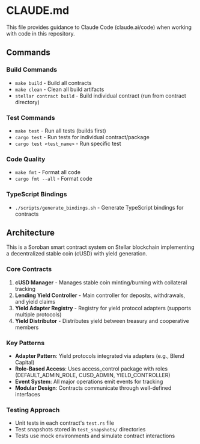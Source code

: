 # CLAUDE.md

This file provides guidance to Claude Code (claude.ai/code) when working with code in this repository.

## Commands

### Build Commands
- `make build` - Build all contracts
- `make clean` - Clean all build artifacts
- `stellar contract build` - Build individual contract (run from contract directory)

### Test Commands
- `make test` - Run all tests (builds first)
- `cargo test` - Run tests for individual contract/package
- `cargo test <test_name>` - Run specific test

### Code Quality
- `make fmt` - Format all code
- `cargo fmt --all` - Format code

### TypeScript Bindings
- `./scripts/generate_bindings.sh` - Generate TypeScript bindings for contracts

## Architecture

This is a Soroban smart contract system on Stellar blockchain implementing a decentralized stable coin (cUSD) with yield generation.

### Core Contracts
1. **cUSD Manager** - Manages stable coin minting/burning with collateral tracking
2. **Lending Yield Controller** - Main controller for deposits, withdrawals, and yield claims
3. **Yield Adapter Registry** - Registry for yield protocol adapters (supports multiple protocols)
4. **Yield Distributor** - Distributes yield between treasury and cooperative members

### Key Patterns
- **Adapter Pattern**: Yield protocols integrated via adapters (e.g., Blend Capital)
- **Role-Based Access**: Uses access_control package with roles (DEFAULT_ADMIN_ROLE, CUSD_ADMIN, YIELD_CONTROLLER)
- **Event System**: All major operations emit events for tracking
- **Modular Design**: Contracts communicate through well-defined interfaces

### Testing Approach
- Unit tests in each contract's `test.rs` file
- Test snapshots stored in `test_snapshots/` directories
- Tests use mock environments and simulate contract interactions